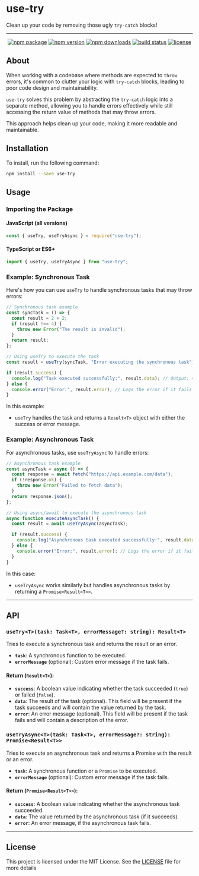 # use-try

Clean up your code by removing those ugly `try-catch` blocks!

---

<p align="center">
  <a href="https://www.npmjs.com/package/use-try"><img src="https://img.shields.io/badge/npm-use--try-brightgreen.svg" alt="npm package" /></a>
  <a href="https://www.npmjs.com/package/use-try"><img src="https://img.shields.io/npm/v/use-try.svg" alt="npm version" /></a>
  <a href="https://www.npmjs.com/package/use-try"><img src="https://img.shields.io/npm/dt/use-try.svg" alt="npm downloads" /></a>
  <a href="https://www.npmjs.com/package/use-try"><img src="https://img.shields.io/travis/amonlibanio/use-try.svg" alt="build status" /></a>
  <a href="https://www.npmjs.com/package/use-try"><img src="https://img.shields.io/npm/l/use-try.svg" alt="license" /></a>
</p>

## About

When working with a codebase where methods are expected to `throw` errors, it's common to clutter your logic with `try-catch` blocks, leading to poor code design and maintainability.

`use-try` solves this problem by abstracting the `try-catch` logic into a separate method, allowing you to handle errors effectively while still accessing the return value of methods that may throw errors.

This approach helps clean up your code, making it more readable and maintainable.

## Installation

To install, run the following command:

```bash
npm install --save use-try
```

## Usage

### Importing the Package

#### JavaScript (all versions)

```js
const { useTry, useTryAsync } = require("use-try");
```

#### TypeScript or ES6+

```ts
import { useTry, useTryAsync } from "use-try";
```

### Example: Synchronous Task

Here's how you can use `useTry` to handle synchronous tasks that may throw errors:

```ts
// Synchronous task example
const syncTask = () => {
  const result = 2 + 2;
  if (result !== 4) {
    throw new Error("The result is invalid");
  }
  return result;
};

// Using useTry to execute the task
const result = useTry(syncTask, "Error executing the synchronous task");

if (result.success) {
  console.log("Task executed successfully:", result.data); // Output: 4
} else {
  console.error("Error:", result.error); // Logs the error if it fails
}
```

In this example:
- `useTry` handles the task and returns a `Result<T>` object with either the success or error message.

### Example: Asynchronous Task

For asynchronous tasks, use `useTryAsync` to handle errors:

```ts
// Asynchronous task example
const asyncTask = async () => {
  const response = await fetch("https://api.example.com/data");
  if (!response.ok) {
    throw new Error("Failed to fetch data");
  }
  return response.json();
};

// Using async/await to execute the asynchronous task
async function executeAsyncTask() {
  const result = await useTryAsync(asyncTask);

  if (result.success) {
    console.log("Asynchronous task executed successfully:", result.data);
  } else {
    console.error("Error:", result.error); // Logs the error if it fails
  }
}
```

In this case:
- `useTryAsync` works similarly but handles asynchronous tasks by returning a `Promise<Result<T>>`.

---

## API

### `useTry<T>(task: Task<T>, errorMessage?: string): Result<T>`

Tries to execute a synchronous task and returns the result or an error.

- **`task`**: A synchronous function to be executed.
- **`errorMessage`** (optional): Custom error message if the task fails.

#### Return (`Result<T>`):

- **`success`**: A boolean value indicating whether the task succeeded (`true`) or failed (`false`).
- **`data`**: The result of the task (optional). This field will be present if the task succeeds and will contain the value returned by the task.
- **`error`**: An error message (optional). This field will be present if the task fails and will contain a description of the error.

### `useTryAsync<T>(task: Task<T>, errorMessage?: string): Promise<Result<T>>`

Tries to execute an asynchronous task and returns a Promise with the result or an error.

- **`task`**: A synchronous function or a `Promise` to be executed.
- **`errorMessage`** (optional): Custom error message if the task fails.

#### Return (`Promise<Result<T>>`):

- **`success`**: A boolean value indicating whether the asynchronous task succeeded.
- **`data`**: The value returned by the asynchronous task (if it succeeds).
- **`error`**: An error message, if the asynchronous task fails.

---

## License

This project is licensed under the MIT License. See the [LICENSE](LICENSE) file for more details